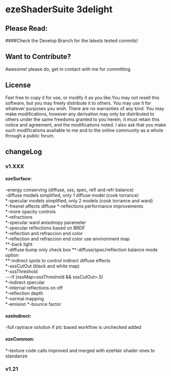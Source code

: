 ezeShaderSuite 3delight
==============

Please Read: 
---------------

####Check the Develop Branch for the latests tested commits!

Want to Contribute?
---------------
Awesome! please do, get in contact with me for committing.

License
---------------
Feel free to copy it for use, or modify it as you like.You may not resell this software,
but you may freely distribute it to others. You may use it for whatever purposes you wish.
There are no warranties of any kind. You may make modifications, however any derivation 
may only be distributed to others under the same freedoms granted to you herein, it must
retain this notice and agreement, and the modifications noted. I also ask that you make
such modifications available to me and to the online community as a whole through a public
forum.

changeLog
---------------
### v1.XXX
#### ezeSurface:<br />
  -energy conserving (diffuse, sss, spec, refl and refr balance)<br />
  -diffuse models simplified, only 1 diffuse model (cook torrance)<br />
  *-specular models simplified, only 2 models (cook torrance and ward)<br />
  *-fresnel affects diffuse
  *-reflections performance improvements<br />
  *-more opacity controls<br />
  *-refractions<br />
  *-specular ward anisotropy parameter<br />
  *-specular reflections based on BRDF<br />
  *-reflection and refraccion end color<br />
  *-reflection and refraccion end color use environment map<br />
  **-back light<br />
  *-diffuse bump only check box
  **-diffuse/spec/reflection balance mode option<br />
  **-indirect spots to control indirect diffuse effects<br />
  *-sssCutOut (black and white map)<br />
  *-sssThreshold<br />
      ---if (sssMap>sssThreshold && sssCutOut>.5)<br />
  *-indirect specular<br />
  *-internal reflections on off<br />
  *-reflection depth<br />
  *-normal mapping<br />
  *-emision
  *-bounce factor

#### ezeIndirect:<br />
  -full raytrace solution if ptc based workflow is unchecked added<br />

#### ezeCommon:
  *-texture code calls improved and merged with ezeHair shader ones to standarize<br />

### v1.21 

